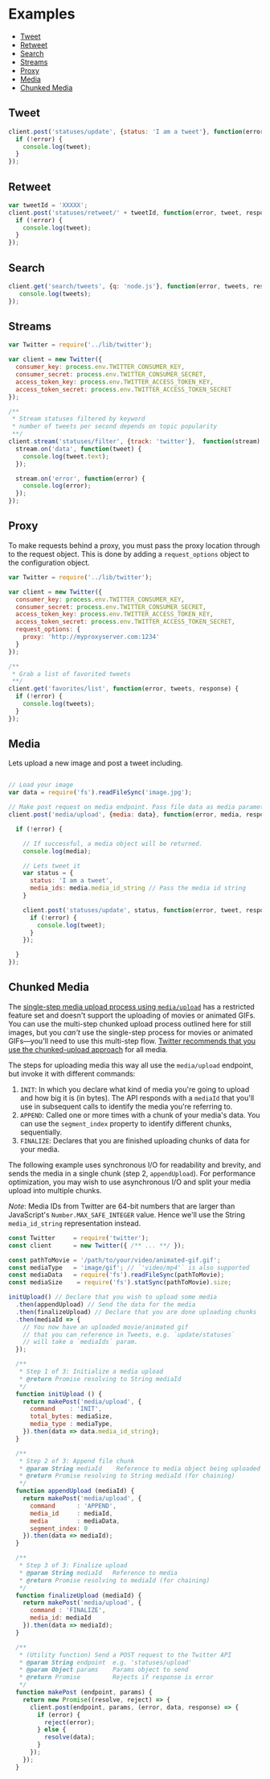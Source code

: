 # Examples

* [Tweet](#tweet)
* [Retweet](#retweet)
* [Search](#search)
* [Streams](#streams)
* [Proxy](#proxy)
* [Media](#media)
* [Chunked Media](#chunked-media)

## Tweet

```javascript
client.post('statuses/update', {status: 'I am a tweet'}, function(error, tweet, response) {
  if (!error) {
    console.log(tweet);
  }
});
```

## Retweet

```javascript
var tweetId = 'XXXXX';
client.post('statuses/retweet/' + tweetId, function(error, tweet, response) {
  if (!error) {
    console.log(tweet);
  }
});
```

## Search

```javascript
client.get('search/tweets', {q: 'node.js'}, function(error, tweets, response) {
   console.log(tweets);
});
```

## Streams

```javascript
var Twitter = require('../lib/twitter');

var client = new Twitter({
  consumer_key: process.env.TWITTER_CONSUMER_KEY,
  consumer_secret: process.env.TWITTER_CONSUMER_SECRET,
  access_token_key: process.env.TWITTER_ACCESS_TOKEN_KEY,
  access_token_secret: process.env.TWITTER_ACCESS_TOKEN_SECRET
});

/**
 * Stream statuses filtered by keyword
 * number of tweets per second depends on topic popularity
 **/
client.stream('statuses/filter', {track: 'twitter'},  function(stream) {
  stream.on('data', function(tweet) {
    console.log(tweet.text);
  });

  stream.on('error', function(error) {
    console.log(error);
  });
});
```

## Proxy

To make requests behind a proxy, you must pass the proxy location through to the request object.  This is done by adding a `request_options` object to the configuration object.

```javascript
var Twitter = require('../lib/twitter');

var client = new Twitter({
  consumer_key: process.env.TWITTER_CONSUMER_KEY,
  consumer_secret: process.env.TWITTER_CONSUMER_SECRET,
  access_token_key: process.env.TWITTER_ACCESS_TOKEN_KEY,
  access_token_secret: process.env.TWITTER_ACCESS_TOKEN_SECRET,
  request_options: {
    proxy: 'http://myproxyserver.com:1234'
  }
});

/**
 * Grab a list of favorited tweets
 **/
client.get('favorites/list', function(error, tweets, response) {
  if (!error) {
    console.log(tweets);
  }
});
```


## Media

Lets upload a new image and post a tweet including.

```javascript

// Load your image
var data = require('fs').readFileSync('image.jpg');

// Make post request on media endpoint. Pass file data as media parameter
client.post('media/upload', {media: data}, function(error, media, response) {

  if (!error) {

    // If successful, a media object will be returned.
    console.log(media);

    // Lets tweet it
    var status = {
      status: 'I am a tweet',
      media_ids: media.media_id_string // Pass the media id string
    }

    client.post('statuses/update', status, function(error, tweet, response) {
      if (!error) {
        console.log(tweet);
      }
    });

  }
});
```

## Chunked Media

The [single-step media upload process using `media/upload`](#media) has a restricted feature set and doesn't support the uploading of movies or animated GIFs. You can use the multi-step chunked upload process outlined here for still images, but you _can't_ use the single-step process for movies or animated GIFs—you'll need to use this multi-step flow. [Twitter recommends that you use the chunked-upload approach](https://dev.twitter.com/rest/reference/post/media/upload) for all media.

The steps for uploading media this way all use the `media/upload` endpoint, but invoke it with different commands:

1. `INIT`: In which you declare what kind of media you're going to upload and how big it is (in bytes). The API responds with a `mediaId` that you'll use in subsequent calls to identify the media you're referring to.
2. `APPEND`: Called one or more times with a chunk of your media's data. You can use the `segment_index` property to identify different chunks, sequentially.
3. `FINALIZE`: Declares that you are finished uploading chunks of data for your media.

The following example uses synchronous I/O for readability and brevity, and sends the media in a single chunk (step 2, `appendUpload`). For performance optimization, you may wish to use asynchronous I/O and split your media upload into multiple chunks.

_Note_: Media IDs from Twitter are 64-bit numbers that are larger than JavaScript's `Number.MAX_SAFE_INTEGER` value. Hence we'll use the String `media_id_string` representation instead.

```javascript
const Twitter     = require('twitter');
const client      = new Twitter({ /** ... **/ });

const pathToMovie = '/path/to/your/video/animated-gif.gif';
const mediaType   = 'image/gif'; // `'video/mp4'` is also supported
const mediaData   = require('fs').readFileSync(pathToMovie);
const mediaSize    = require('fs').statSync(pathToMovie).size;

initUpload() // Declare that you wish to upload some media
  .then(appendUpload) // Send the data for the media
  .then(finalizeUpload) // Declare that you are done uploading chunks
  .then(mediaId => {
    // You now have an uploaded movie/animated gif
    // that you can reference in Tweets, e.g. `update/statuses`
    // will take a `mediaIds` param.
  });

  /**
   * Step 1 of 3: Initialize a media upload
   * @return Promise resolving to String mediaId
   */
  function initUpload () {
    return makePost('media/upload', {
      command    : 'INIT',
      total_bytes: mediaSize,
      media_type : mediaType,
    }).then(data => data.media_id_string);
  }

  /**
   * Step 2 of 3: Append file chunk
   * @param String mediaId    Reference to media object being uploaded
   * @return Promise resolving to String mediaId (for chaining)
   */
  function appendUpload (mediaId) {
    return makePost('media/upload', {
      command      : 'APPEND',
      media_id     : mediaId,
      media        : mediaData,
      segment_index: 0
    }).then(data => mediaId);
  }

  /**
   * Step 3 of 3: Finalize upload
   * @param String mediaId   Reference to media
   * @return Promise resolving to mediaId (for chaining)
   */
  function finalizeUpload (mediaId) {
    return makePost('media/upload', {
      command : 'FINALIZE',
      media_id: mediaId
    }).then(data => mediaId);
  }

  /**
   * (Utility function) Send a POST request to the Twitter API
   * @param String endpoint  e.g. 'statuses/upload'
   * @param Object params    Params object to send
   * @return Promise         Rejects if response is error
   */
  function makePost (endpoint, params) {
    return new Promise((resolve, reject) => {
      client.post(endpoint, params, (error, data, response) => {
        if (error) {
          reject(error);
        } else {
          resolve(data);
        }
      });
    });
  }
```
